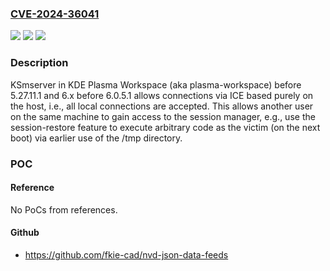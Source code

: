 ### [CVE-2024-36041](https://cve.mitre.org/cgi-bin/cvename.cgi?name=CVE-2024-36041)
![](https://img.shields.io/static/v1?label=Product&message=n%2Fa&color=blue)
![](https://img.shields.io/static/v1?label=Version&message=n%2Fa&color=blue)
![](https://img.shields.io/static/v1?label=Vulnerability&message=n%2Fa&color=brighgreen)

### Description

KSmserver in KDE Plasma Workspace (aka plasma-workspace) before 5.27.11.1 and 6.x before 6.0.5.1 allows connections via ICE based purely on the host, i.e., all local connections are accepted. This allows another user on the same machine to gain access to the session manager, e.g., use the session-restore feature to execute arbitrary code as the victim (on the next boot) via earlier use of the /tmp directory.

### POC

#### Reference
No PoCs from references.

#### Github
- https://github.com/fkie-cad/nvd-json-data-feeds

